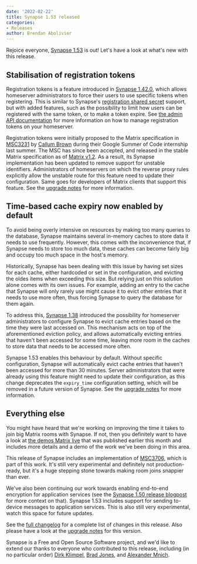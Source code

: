 ```yaml
---
date: '2022-02-22'
title: Synapse 1.53 released
categories:
- Releases
author: Brendan Abolivier
---
```


Rejoice everyone, [Synapse 1.53](https://github.com/matrix-org/synapse/releases/tag/v1.53.0) is out! Let's have a look at what's new with this release.

## Stabilisation of registration tokens

Registration tokens is a feature introduced in [Synapse 1.42.0](https://github.com/matrix-org/synapse/releases/tag/v1.42.0), which allows homeserver administrators to force their users to use specific tokens when registering. This is similar to Synapse's [registration shared secret](https://github.com/matrix-org/synapse/blob/6f440fd859c411af8c32478b4353f7550619c3bd/docs/sample_config.yaml#L1291-L1294) support, but with added features, such as the possibility to limit how users can be registered with the same token, or to make a token expire. See [the admin API documentation](https://matrix-org.github.io/synapse/v1.53/usage/administration/admin_api/registration_tokens.html) for more information on how to manage registration tokens on your homeserver.

Registration tokens were initially proposed to the Matrix specification in [MSC3231](https://github.com/matrix-org/matrix-doc/pull/3231) by [Callum Brown](https://github.com/govynnus) during their Google Summer of Code internship last summer. The MSC has since been accepted, and released in the stable Matrix specification as of [Matrix v1.2](https://matrix.org/blog/2022/02/02/matrix-v-1-2-release). As a result, its Synapse implementation has been updated to remove support for unstable identifiers. Administrators of homeservers on which the reverse proxy rules explicitly allow the unstable route for this feature need to update their configuration. Same goes for developers of Matrix clients that support this feature. See the [upgrade notes](https://matrix-org.github.io/synapse/v1.53/upgrade#stablisation-of-msc3231) for more information.

## Time-based cache expiry now enabled by default

To avoid being overly intensive on resources by making too many queries to the database, Synapse maintains several in-memory caches to store data it needs to use frequently. However, this comes with the inconvenience that, if Synapse needs to store too much data, these caches can become fairly big and occupy too much space in the host's memory.

Historically, Synapse has been dealing with this issue by having set sizes for each cache, either hardcoded or set in the configuration, and evicting the oldes items when exceeding this size. But relying just on this solution alone comes with its own issues. For example, adding an entry to the cache that Synapse will only rarely use might cause it to evict other entries that it needs to use more often, thus forcing Synapse to query the database for them again.

To address this, [Synapse 1.38](https://github.com/matrix-org/synapse/releases/tag/v1.38.0) introduced the possibility for homeserver administrators to configure Synapse to evict cache entries based on the time they were last accessed on. This mechanism acts on top of the aforementioned eviction policy, and allows automatically evicting entries that haven't been accessed for some time, leaving more room in the caches to store data that needs to be accessed more often.

Synapse 1.53 enables this behaviour by default. Without specific configuration, Synapse will automatically evict cache entries that haven't been accessed for more than 30 minutes. Server administrators that were already using this feature might need to update their configuration, as this change deprecates the `expiry_time` configuration setting, which will be removed in a future version of Synapse. See the [upgrade notes](https://matrix-org.github.io/synapse/v1.53/upgrade#time-based-cache-expiry-is-now-enabled-by-default) for more information.

## Everything else

You might have heard that we're working on improving the time it takes to join big Matrix rooms with Synapse. If not, then you definitely want to have a look at [the demos Matrix live](https://youtu.be/yxV73TQAodE?t=1095) that was published earlier this month and includes more details and a demo of the work we've been doing in this area.

This release of Synapse includes an implementation of [MSC3706](https://github.com/matrix-org/matrix-doc/pull/3706), which is part of this work. It's still very experimental and definitely not production-ready, but it's a huge stepping stone towards making room joins snappier than ever.

We've also been continuing our work towards enabling end-to-end encryption for application services (see the [Synapse 1.50 release blogpost](https://matrix.org/blog/2022/01/18/synapse-1-50-released) for more context on that). Synapse 1.53 includes support for sending to-device messages to application services. This is also still very experimental, watch this space for future updates.

See the [full changelog](https://github.com/matrix-org/synapse/releases/tag/v1.53.0) for a complete list of changes in this release. Also please have a look at the [upgrade notes](https://matrix-org.github.io/synapse/v1.53/upgrade#upgrading-to-v1530) for this version.

Synapse is a Free and Open Source Software project, and we'd like to extend our thanks to everyone who contributed to this release, including (in no particular order) [Dirk Klimpel](https://github.com/dklimpel), [Brad Jones](https://github.com/bradjones1), and [Alexander Mnich](https://github.com/a-mnich).
